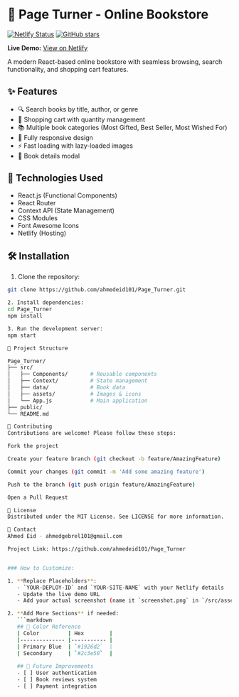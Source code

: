 # 📖 Page Turner - Online Bookstore

[![Netlify Status](https://api.netlify.com/api/v1/badges/YOUR-DEPLOY-ID/deploy-status)](https://app.netlify.com/sites/YOUR-SITE-NAME/deploys)
[![GitHub stars](https://img.shields.io/github/stars/ahmedeid101/Page_Turner?style=social)](https://github.com/ahmedeid101/Page_Turner/stargazers)

**Live Demo:** [View on Netlify](https://pageturner-store.netlify.app/)

A modern React-based online bookstore with seamless browsing, search functionality, and shopping cart features.


## ✨ Features

- 🔍 Search books by title, author, or genre
- 🛒 Shopping cart with quantity management
- 📚 Multiple book categories (Most Gifted, Best Seller, Most Wished For)
- 📱 Fully responsive design
- ⚡ Fast loading with lazy-loaded images
- 📖 Book details modal

## 🚀 Technologies Used

- React.js (Functional Components)
- React Router
- Context API (State Management)
- CSS Modules
- Font Awesome Icons
- Netlify (Hosting)

## 🛠️ Installation

1. Clone the repository:
```bash
git clone https://github.com/ahmedeid101/Page_Turner.git

2. Install dependencies:
cd Page_Turner
npm install

3. Run the development server:
npm start

📂 Project Structure

Page_Turner/
├── src/
│   ├── Components/       # Reusable components
│   ├── Context/          # State management
│   ├── data/             # Book data
│   ├── assets/           # Images & icons
│   └── App.js            # Main application
├── public/
└── README.md

🤝 Contributing
Contributions are welcome! Please follow these steps:

Fork the project

Create your feature branch (git checkout -b feature/AmazingFeature)

Commit your changes (git commit -m 'Add some amazing feature')

Push to the branch (git push origin feature/AmazingFeature)

Open a Pull Request

📄 License
Distributed under the MIT License. See LICENSE for more information.

📧 Contact
Ahmed Eid - ahmedgebrel101@gmail.com

Project Link: https://github.com/ahmedeid101/Page_Turner


### How to Customize:

1. **Replace Placeholders**:
   - `YOUR-DEPLOY-ID` and `YOUR-SITE-NAME` with your Netlify details
   - Update the live demo URL
   - Add your actual screenshot (name it `screenshot.png` in `/src/assets/`)

2. **Add More Sections** if needed:
   ```markdown
   ## 🎨 Color Reference
   | Color         | Hex        |
   |-------------- |----------- |
   | Primary Blue  | `#1926d2`  |
   | Secondary     | `#2c3e50`  |
   
   ## 🔧 Future Improvements
   - [ ] User authentication
   - [ ] Book reviews system
   - [ ] Payment integration
